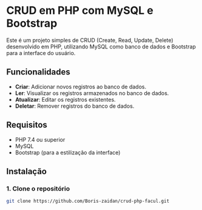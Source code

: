 # CRUD em PHP com MySQL e Bootstrap

Este é um projeto simples de CRUD (Create, Read, Update, Delete) desenvolvido em PHP, utilizando MySQL como banco de dados e Bootstrap para a interface do usuário.

## Funcionalidades

- **Criar**: Adicionar novos registros ao banco de dados.
- **Ler**: Visualizar os registros armazenados no banco de dados.
- **Atualizar**: Editar os registros existentes.
- **Deletar**: Remover registros do banco de dados.

## Requisitos

- PHP 7.4 ou superior
- MySQL
- Bootstrap (para a estilização da interface)

## Instalação

### 1. Clone o repositório

```bash
git clone https://github.com/Boris-zaidan/crud-php-facul.git
```
